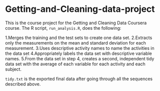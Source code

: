 # Getting-and-Cleaning-data-project

This is the course project for the Getting and Cleaning Data Coursera course.
The R script, `run_analysis.R`, does the following:

1.Merges the training and the test sets to create one data set.
2.Extracts only the measurements on the mean and standard deviation for each measurement.
3.Uses descriptive activity names to name the activities in the data set
4.Appropriately labels the data set with descriptive variable names.
5.From the data set in step 4, creates a second, independent tidy data set with the average of each variable for each activity and each subject.

`tidy.txt` is the exported final data after going through all the sequences described above.
